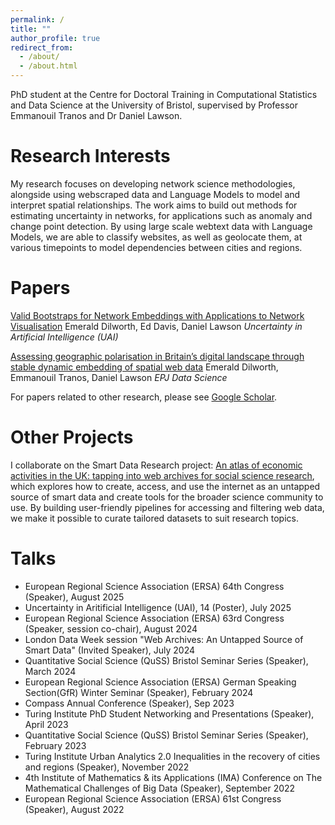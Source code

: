 ```yaml
---
permalink: /
title: ""
author_profile: true
redirect_from: 
  - /about/
  - /about.html
---
```


PhD student at the Centre for Doctoral Training in Computational Statistics and Data Science at the University of Bristol, supervised by Professor Emmanouil Tranos and Dr Daniel Lawson.

**Research Interests**
======
My research focuses on developing network science methodologies, alongside using webscraped data and Language Models to model and interpret spatial relationships. The work aims to build out methods for estimating uncertainty in networks, for applications such as anomaly and change point detection. By using large scale webtext data with Language Models, we are able to classify websites, as well as geolocate them, at various timepoints to model dependencies between cities and regions. 


**Papers**
======
[Valid Bootstraps for Network Embeddings with Applications to Network Visualisation](https://arxiv.org/abs/2410.20895) Emerald Dilworth, Ed Davis, Daniel Lawson _Uncertainty in Artificial Intelligence (UAI)_

[Assessing geographic polarisation in Britain’s digital landscape through stable dynamic embedding of spatial web data](https://doi.org/10.1140/epjds/s13688-025-00537-x) Emerald Dilworth, Emmanouil Tranos, Daniel Lawson _EPJ Data Science_

For papers related to other research, please see [Google Scholar](https://scholar.google.com/citations?user=9Jz4MnIAAAAJ&hl=en). 


**Other Projects**
======
I collaborate on the Smart Data Research project: [An atlas of economic activities in the UK: tapping into web archives for social science research](https://www.sdruk.ukri.org/2024/05/21/funding-new-smart-data-research/), which explores how to create, access, and use the internet as an untapped source of smart data and create tools for the broader science community to use. By building user-friendly pipelines for accessing and filtering web data, we make it possible to curate tailored datasets to suit research topics.


**Talks**
======
* European Regional Science Association (ERSA) 64th Congress (Speaker), August 2025
* Uncertainty in Aritificial Intelligence (UAI), 14 (Poster), July 2025
* European Regional Science Association (ERSA) 63rd Congress (Speaker, session co-chair), August 2024
* London Data Week session "Web Archives: An Untapped Source of Smart Data" (Invited Speaker), July 2024
* Quantitative Social Science (QuSS) Bristol Seminar Series (Speaker), March 2024
* European Regional Science Association (ERSA) German Speaking Section(GfR) Winter Seminar (Speaker), February 2024
* Compass Annual Conference (Speaker), Sep 2023
* Turing Institute PhD Student Networking and Presentations (Speaker), April 2023
* Quantitative Social Science (QuSS) Bristol Seminar Series (Speaker), February 2023
* Turing Institute Urban Analytics 2.0 Inequalities in the recovery of cities and regions (Speaker), November 2022
* 4th Institute of Mathematics & its Applications (IMA) Conference on The Mathematical Challenges of Big Data (Speaker), September 2022
* European Regional Science Association (ERSA) 61st Congress (Speaker), August 2022
  

